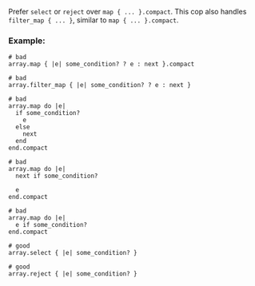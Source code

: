 Prefer `select` or `reject` over `map { ... }.compact`.
This cop also handles `filter_map { ... }`, similar to `map { ... }.compact`.

### Example:

    # bad
    array.map { |e| some_condition? ? e : next }.compact

    # bad
    array.filter_map { |e| some_condition? ? e : next }

    # bad
    array.map do |e|
      if some_condition?
        e
      else
        next
      end
    end.compact

    # bad
    array.map do |e|
      next if some_condition?

      e
    end.compact

    # bad
    array.map do |e|
      e if some_condition?
    end.compact

    # good
    array.select { |e| some_condition? }

    # good
    array.reject { |e| some_condition? }
